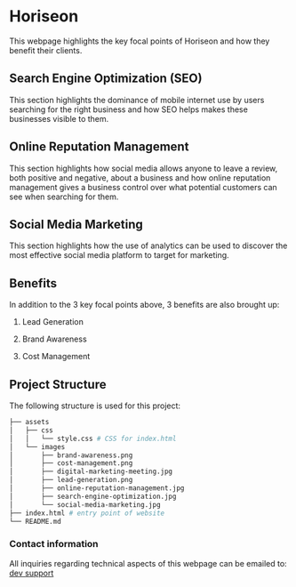 # Horiseon

This webpage highlights the key focal points of Horiseon and how they benefit
their clients.

## Search Engine Optimization (SEO)

This section highlights the dominance of mobile internet use by users searching
for the right business and how SEO helps makes these businesses visible to them.

## Online Reputation Management

This section highlights how social media allows anyone to leave a review, both
positive and negative, about a business and how online reputation management
gives a business control over what potential customers can see when searching
for them.

## Social Media Marketing

This section highlights how the use of analytics can be used to discover the
most effective social media platform to target for marketing.

## Benefits

In addition to the 3 key focal points above, 3 benefits are also brought up:

1. Lead Generation

1. Brand Awareness

1. Cost Management

## Project Structure

The following structure is used for this project:

```sh
├── assets
│   ├── css
│   │   └── style.css # CSS for index.html
│   └── images
│       ├── brand-awareness.png
│       ├── cost-management.png
│       ├── digital-marketing-meeting.jpg
│       ├── lead-generation.png
│       ├── online-reputation-management.jpg
│       ├── search-engine-optimization.jpg
│       └── social-media-marketing.jpg
├── index.html # entry point of website
└── README.md

```

### Contact information

All inquiries regarding technical aspects of this webpage can be emailed to:
[dev support](mailto:dev-support@horiseon.com)
